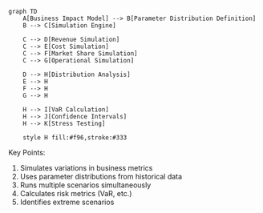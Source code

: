 ```mermaid
graph TD
    A[Business Impact Model] --> B[Parameter Distribution Definition]
    B --> C[Simulation Engine]
    
    C --> D[Revenue Simulation]
    C --> E[Cost Simulation]
    C --> F[Market Share Simulation]
    C --> G[Operational Simulation]
    
    D --> H[Distribution Analysis]
    E --> H
    F --> H
    G --> H
    
    H --> I[VaR Calculation]
    H --> J[Confidence Intervals]
    H --> K[Stress Testing]
    
    style H fill:#f96,stroke:#333
```

Key Points:
1. Simulates variations in business metrics
2. Uses parameter distributions from historical data
3. Runs multiple scenarios simultaneously
4. Calculates risk metrics (VaR, etc.)
5. Identifies extreme scenarios